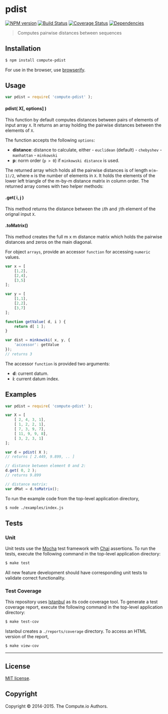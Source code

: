 pdist
===
[![NPM version][npm-image]][npm-url] [![Build Status][travis-image]][travis-url] [![Coverage Status][coveralls-image]][coveralls-url] [![Dependencies][dependencies-image]][dependencies-url]

> Computes pairwise distances between sequences


## Installation

``` bash
$ npm install compute-pdist
```

For use in the browser, use [browserify](https://github.com/substack/node-browserify).


## Usage

``` javascript
var pdist = require( 'compute-pdist' );
```

#### pdist( X[, options] )

This function by default computes distances between pairs of elements of input array `X`. It returns an array holding the pairwise distances between the elements of `X`.

The function accepts the following `options`:

*	__distance__: distance to calculate, either
		- `euclidean` (default)
		- `chebyshev`
		- `manhattan`
		- `minkowski`
*	__p__: norm order (`p > 0`) if `minkowski distance` is used.

The returned array which holds all the pairwise distances is of length `m(m–1)/2`, where `m` is the number of elements in `X`. It holds the elements of the lower left triangle of the m-by-m distance matrix in column order. The returned array comes with two helper methods:

#### .get( i, j )
This method returns the distance between the `i`th and `j`th element of the orignal input `X`.

#### .toMatrix()
This method creates the full m x m distance matrix which holds the pairwise distances and zeros on the main diagonal.

For object `arrays`, provide an accessor `function` for accessing `numeric` values.

``` javascript
var x = [
	[1,2],
	[2,4],
	[3,5]
];

var y = [
	[1,1],
	[2,2],
	[3,7]
];

function getValue( d, i ) {
	return d[ 1 ];
}

var dist = minkowski( x, y, {
	'accessor': getValue
});
// returns 3
```

The accessor `function` is provided two arguments:

-	__d__: current datum.
-	__i__: current datum index.

## Examples

``` javascript
var pdist = require( 'compute-pdist' );

var X = [
	[ 2, 4, 3, 1],
	[ 1, 2, 2, 1],
	[ 7, 3, 9, 7],
	[ 11, 9, 9, 8],
	[ 3, 2, 3, 1]
];

var d = pdist( X );
// returns [ 2.449, 9.899, .. ]

// distance between element 0 and 2:
d.get( 0, 2 );
// returns 9.899

// distance matrix:
var dMat = d.toMatrix();
```

To run the example code from the top-level application directory,

``` bash
$ node ./examples/index.js
```


## Tests

### Unit

Unit tests use the [Mocha](http://mochajs.org/) test framework with [Chai](http://chaijs.com) assertions. To run the tests, execute the following command in the top-level application directory:

``` bash
$ make test
```

All new feature development should have corresponding unit tests to validate correct functionality.


### Test Coverage

This repository uses [Istanbul](https://github.com/gotwarlost/istanbul) as its code coverage tool. To generate a test coverage report, execute the following command in the top-level application directory:

``` bash
$ make test-cov
```

Istanbul creates a `./reports/coverage` directory. To access an HTML version of the report,

``` bash
$ make view-cov
```


---
## License

[MIT license](http://opensource.org/licenses/MIT).


## Copyright

Copyright &copy; 2014-2015. The Compute.io Authors.


[npm-image]: http://img.shields.io/npm/v/compute-pdist.svg
[npm-url]: https://npmjs.org/package/compute-pdist

[travis-image]: http://img.shields.io/travis/compute-io/pdist/master.svg
[travis-url]: https://travis-ci.org/compute-io/pdist

[coveralls-image]: https://img.shields.io/coveralls/compute-io/pdist/master.svg
[coveralls-url]: https://coveralls.io/r/compute-io/pdist?branch=master

[dependencies-image]: http://img.shields.io/david/compute-io/pdist.svg
[dependencies-url]: https://david-dm.org/compute-io/pdist

[dev-dependencies-image]: http://img.shields.io/david/dev/compute-io/pdist.svg
[dev-dependencies-url]: https://david-dm.org/dev/compute-io/pdist

[github-issues-image]: http://img.shields.io/github/issues/compute-io/pdist.svg
[github-issues-url]: https://github.com/compute-io/pdist/issues
